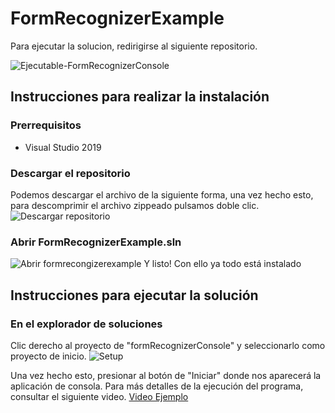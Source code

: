 # FormRecognizerExample
Para ejecutar la solucion, redirigirse al siguiente repositorio.

![Ejecutable-FormRecognizerConsole](https://github.com/JessAT18/Ejecutable-FormRecognizerConsole)

## Instrucciones para realizar la instalación
### Prerrequisitos
- Visual Studio 2019
### Descargar el repositorio
Podemos descargar el archivo de la siguiente forma, una vez hecho esto, para descomprimir el archivo zippeado pulsamos doble clic.
![Descargar repositorio](https://i.imgur.com/YyrBg8T.png)
### Abrir FormRecognizerExample.sln
![Abrir formrecongizerexample](https://i.imgur.com/TJLniyR.png)
Y listo! Con ello ya todo está instalado
## Instrucciones para ejecutar la solución
### En el explorador de soluciones
Clic derecho al proyecto de "formRecognizerConsole" y seleccionarlo como proyecto de inicio.
![Setup](https://i.imgur.com/0XqnOBD.png)

Una vez hecho esto, presionar al botón de "Iniciar" donde nos aparecerá la aplicación de consola. Para más detalles de la ejecución del programa, consultar el siguiente video.
[Video Ejemplo](https://youtu.be/8pfxgbOe0X4?t=79)
